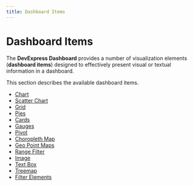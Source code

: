 ```yaml
---
title: Dashboard Items
---
```

# Dashboard Items
The **DevExpress Dashboard** provides a number of visualization elements (**dashboard items**) designed to effectively present visual or textual information in a dashboard.

This section describes the available dashboard items.
* [Chart](../../../dashboard-for-desktop/articles/dashboard-viewer/dashboard-items/chart.md)
* [Scatter Chart](../../../dashboard-for-desktop/articles/dashboard-viewer/dashboard-items/scatter-chart.md)
* [Grid](../../../dashboard-for-desktop/articles/dashboard-viewer/dashboard-items/grid.md)
* [Pies](../../../dashboard-for-desktop/articles/dashboard-viewer/dashboard-items/pies.md)
* [Cards](../../../dashboard-for-desktop/articles/dashboard-viewer/dashboard-items/cards.md)
* [Gauges](../../../dashboard-for-desktop/articles/dashboard-viewer/dashboard-items/gauges.md)
* [Pivot](../../../dashboard-for-desktop/articles/dashboard-viewer/dashboard-items/pivot.md)
* [Choropleth Map](../../../dashboard-for-desktop/articles/dashboard-viewer/dashboard-items/choropleth-map.md)
* [Geo Point Maps](../../../dashboard-for-desktop/articles/dashboard-viewer/dashboard-items/geo-point-maps.md)
* [Range Filter](../../../dashboard-for-desktop/articles/dashboard-viewer/dashboard-items/range-filter.md)
* [Image](../../../dashboard-for-desktop/articles/dashboard-viewer/dashboard-items/image.md)
* [Text Box](../../../dashboard-for-desktop/articles/dashboard-viewer/dashboard-items/text-box.md)
* [Treemap](../../../dashboard-for-desktop/articles/dashboard-viewer/dashboard-items/treemap.md)
* [Filter Elements](../../../dashboard-for-desktop/articles/dashboard-viewer/dashboard-items/filter-elements.md)